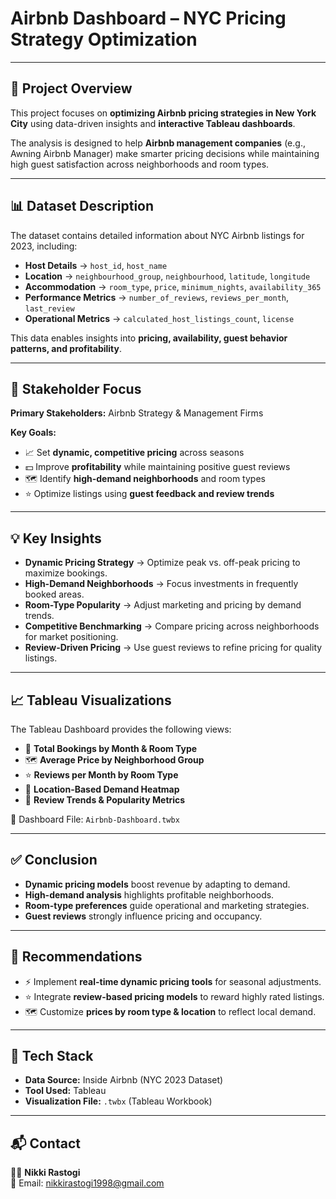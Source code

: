 # Airbnb Dashboard – NYC Pricing Strategy Optimization  

---

## 📌 Project Overview  
This project focuses on **optimizing Airbnb pricing strategies in New York City** using data-driven insights and **interactive Tableau dashboards**.  

The analysis is designed to help **Airbnb management companies** (e.g., Awning Airbnb Manager) make smarter pricing decisions while maintaining high guest satisfaction across neighborhoods and room types.  

---

## 📊 Dataset Description  
The dataset contains detailed information about NYC Airbnb listings for 2023, including:  

- **Host Details** → `host_id`, `host_name`  
- **Location** → `neighbourhood_group`, `neighbourhood`, `latitude`, `longitude`  
- **Accommodation** → `room_type`, `price`, `minimum_nights`, `availability_365`  
- **Performance Metrics** → `number_of_reviews`, `reviews_per_month`, `last_review`  
- **Operational Metrics** → `calculated_host_listings_count`, `license`  

This data enables insights into **pricing, availability, guest behavior patterns, and profitability**.  

---

## 🎯 Stakeholder Focus  

**Primary Stakeholders:** Airbnb Strategy & Management Firms  

**Key Goals:**  
- 📈 Set **dynamic, competitive pricing** across seasons  
- 💵 Improve **profitability** while maintaining positive guest reviews  
- 🗺️ Identify **high-demand neighborhoods** and room types  
- ⭐ Optimize listings using **guest feedback and review trends**  

---

## 💡 Key Insights  

- **Dynamic Pricing Strategy** → Optimize peak vs. off-peak pricing to maximize bookings.  
- **High-Demand Neighborhoods** → Focus investments in frequently booked areas.  
- **Room-Type Popularity** → Adjust marketing and pricing by demand trends.  
- **Competitive Benchmarking** → Compare pricing across neighborhoods for market positioning.  
- **Review-Driven Pricing** → Use guest reviews to refine pricing for quality listings.  

---

## 📈 Tableau Visualizations  

The Tableau Dashboard provides the following views:  

- 📌 **Total Bookings by Month & Room Type**  
- 🗺️ **Average Price by Neighborhood Group**  
- ⭐ **Reviews per Month by Room Type**  
- 📍 **Location-Based Demand Heatmap**  
- 💬 **Review Trends & Popularity Metrics**  

📂 Dashboard File: `Airbnb-Dashboard.twbx`  

---

## ✅ Conclusion  

- **Dynamic pricing models** boost revenue by adapting to demand.  
- **High-demand analysis** highlights profitable neighborhoods.  
- **Room-type preferences** guide operational and marketing strategies.  
- **Guest reviews** strongly influence pricing and occupancy.  

---

## 🔧 Recommendations  

- ⚡ Implement **real-time dynamic pricing tools** for seasonal adjustments.  
- ⭐ Integrate **review-based pricing models** to reward highly rated listings.  
- 🗺️ Customize **prices by room type & location** to reflect local demand.  

---

## 📌 Tech Stack  

- **Data Source:** Inside Airbnb (NYC 2023 Dataset)  
- **Tool Used:** Tableau  
- **Visualization File:** `.twbx` (Tableau Workbook)  

---

## 📬 Contact  

👩‍💻 **Nikki Rastogi**  
📧 Email: [nikkirastogi1998@gmail.com](mailto:nikkirastogi1998@)
